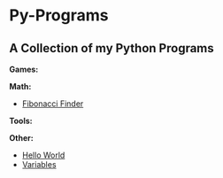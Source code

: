 # Py-Programs
A Collection of my Python Programs
---

**Games:**

**Math:**
- [Fibonacci Finder](https://github.com/Francis-McKee/py-programs/blob/main/Math/fib.py)

**Tools:**

**Other:**
- [Hello World](https://github.com/Francis-McKee/py-programs/blob/main/Other/hello_world.py)
- [Variables](https://github.com/Francis-McKee/py-programs/blob/main/Other/variables.py)

